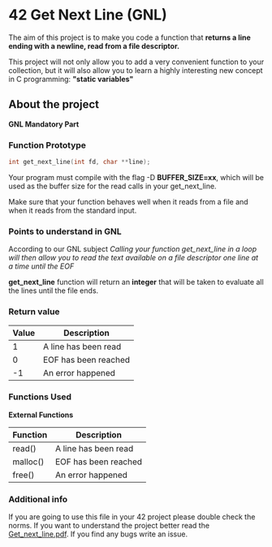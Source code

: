 # 42 Get Next Line (GNL)

The aim of this project is to make you code a function that **returns a line
ending with a newline, read from a file descriptor.**

This project will not only allow you to add a very convenient function to your collection,
but it will also allow you to learn a highly interesting new concept in C programming: 
**"static variables"**

## About the project

**GNL Mandatory Part**

### Function Prototype
```c
int	get_next_line(int fd, char **line);
```
Your program must compile with the flag -D **BUFFER_SIZE=xx**, which will be used
as the buffer size for the read calls in your get_next_line.

Make sure that your function behaves well when it reads from a file and when it
reads from the standard input.

### Points to understand in GNL

According to our GNL subject *Calling your function get_next_line in a loop will then allow you to read the 
text available on a file descriptor one line at a time until the EOF*

**get_next_line** function will return an **integer** that will be taken to evaluate all the lines until the
file ends.

### Return value
 | Value | Description         |
 |-----------|----------------------|
 |  1| A line has been read |
 |  0| EOF has been reached |
 |  -1| An error happened |


### Functions Used

**External Functions**

  | Function | Description         |
 |-----------|----------------------|
 |  read() | A line has been read |
 |  malloc() | EOF has been reached |
 |  free() | An error happened |



### Additional info
If you are going to use this file in your 42 project please double check the norms. If you want to understand
the project better read the [Get_next_line.pdf](Get_next_line.pdf). If you find any bugs write an issue.
